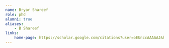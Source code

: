 ```yaml
---
name: Bryar Shareef
role: phd
alumni: true
aliases:
    - B Shareef
links:
    home-page: https://scholar.google.com/citations?user=oEUnccAAAAAJ&hl=en
---
```

